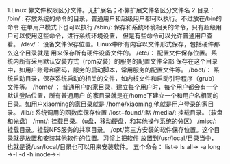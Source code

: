 1.Linux 靠文件权限区分文件。无扩展名；不靠扩展文件名区分文件名
2.目录：
 /bin/ :
存放系统的命令的目录，普通用户和超级用户都可以执行。不过放在/bin的命令
在单用户模式下也可以执行
/sbin/:
 保存和系统环境相关的命令，只有超级用户可以使用这些命令，进行系统环境设置，
但是有些命令可以允许普通用户查看。
/dev/：
设备文件保存位置。Linux中所有内容以文件形式保存，包括硬件那么这个目录就是
用来保存所有硬件设备文件的。
/etc/：
配置文件保存位置。系统内所有采用默认安装方式（rpm安装）的服务的配置文件全部
保存在这个目录中，如用户账号和密码，服务的启动脚本，常用服务的配置文件等。
/boot/：
系统启动目录，保存系统启动的相关的文件，如内核文件和启动引导程序（grub）文件等。
/home/ ：
普通用户的家目录，建立每个用户时，每个用户都会有一个默认登陆位置，所有普通用户
的家目录就是在/home下建立一个和用户名相同的目录。如用户xiaoming的家目录就是
/home/xiaoming,他就是用户登录的家目录。
/lib/:
系统调用的函数库保存位置
/lost+found/:略
/media/:
挂载目录。（软盘和光盘）
/mnt/:
挂载目录。（u盘，移动硬盘，和其他操作系统的分区）
/misc/:
挂载目录。挂载NFS服务的共享目录。
/opt/第三方安装的软件保存位置。这个目录就是放置和安装其他软件的位置。习惯上把软件
放置到/usr/local/目录当中，也就是说/usr/local/目录也可以用来安装软件。
五个命令：
list->  ls
all-> -a
long ->-l
-d
-h
inode->-i 
